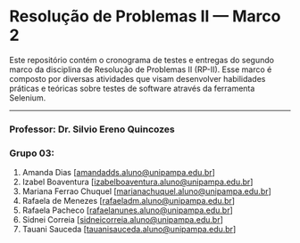# Resolução de Problemas II — Marco 2
Este repositório contém o cronograma de testes e entregas do segundo marco da disciplina de Resolução de Problemas II (RP-II). Esse marco é composto por diversas atividades que visam desenvolver habilidades práticas e teóricas sobre testes de software através da ferramenta Selenium.
___
### Professor: Dr. Silvio Ereno Quincozes
### Grupo 03:
1. Amanda Dias [amandadds.aluno@unipampa.edu.br]
2. Izabel Boaventura [izabelboaventura.aluno@unipampa.edu.br]
3. Mariana Ferrao Chuquel [marianachuquel.aluno@unipampa.edu.br]
4. Rafaela de Menezes [rafaeladm.aluno@unipampa.edu.br]
5. Rafaela Pacheco [rafaelanunes.aluno@unipampa.edu.br]
6. Sidnei Correia [sidneicorreia.aluno@unipampa.edu.br]
7. Tauani Sauceda [tauanisauceda.aluno@unipampa.edu.br]





